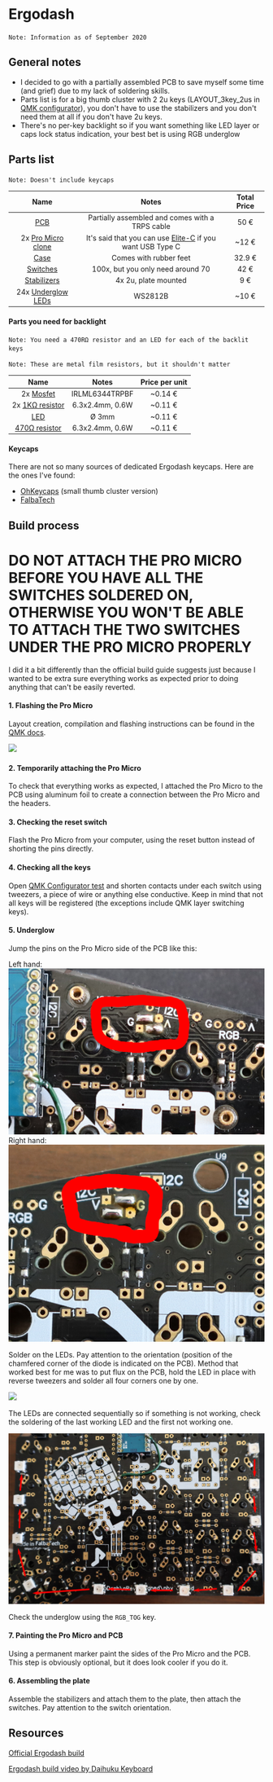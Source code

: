 # Ergodash

`Note: Information as of September 2020`

## General notes
* I decided to go with a partially assembled PCB to save myself some time (and grief) due to my lack of soldering skills.
* Parts list is for a big thumb cluster with 2 2u keys (LAYOUT_3key_2us in [QMK configurator](https://config.qmk.fm/)), you don't have to use the stabilizers and you don't need them at all if you don't have 2u keys.
* There's no per-key backlight so if you want something like LED layer or caps lock status indication, your best bet is using RGB underglow

## Parts list
`Note: Doesn't include keycaps`

| Name | Notes | Total Price |
|:----:|:-----:|:-----------:|
| [PCB](https://falba.tech/product/ergodash-partially-assembled-with-electronics-cables/?v=928568b84963) | Partially assembled and comes with a TRPS cable | 50 € |
| 2x [Pro Micro clone](laskarduino.cz/arduino-leonardo-pro-micro/) | It's said that you can use [Elite-C](https://keeb.io/products/elite-c-low-profile-version-usb-c-pro-micro-replacement-atmega32u4) if you want USB Type C | ~12 € |
| [Case](https://keycapsss.com/keyboard-parts/cases/76/ergodash-acrylic-plate-case?c=12) | Comes with rubber feet | 32.9 € |
| [Switches](https://candykeys.com/product/cherry-mx-blue-plate-m) | 100x, but you only need around 70 | 42 € |
| [Stabilizers](https://candykeys.com/product/genuine-cherry-mx-stabiliser-pack-plate-mount) | 4x 2u, plate mounted | 9 € |
| 24x [Underglow LEDs](https://www.tme.eu/cz/details/ws2812b-v5/diody-led-smd-barevne/worldsemi/) | WS2812B | ~10 € |

#### Parts you need for backlight
`Note: You need a 470RΩ resistor and an LED for each of the backlit keys`

`Note: These are metal film resistors, but it shouldn't matter`

| Name | Notes | Price per unit |
|:----:|:-----:|:-----------:|
| 2x [Mosfet](https://www.tme.eu/cz/details/irlml6344trpbf/tranzistory-s-kanalem-n-smd/infineon-irf/) | IRLML6344TRPBF | ~0.14 € |
| 2x [1KΩ resistor](https://www.gme.cz/rm-1k-0207-0-6w-1)| 6.3x2.4mm, 0.6W | ~0.11 € |
| [LED](https://www.tme.eu/cz/details/ww03a3swq4-n2/led-diody-tht-3mm/wah-wang-holding/) | Ø 3mm | ~0.11 € |
| [470Ω resistor](https://www.gme.cz/rm-470r-0207-0-6w-1)| 6.3x2.4mm, 0.6W | ~0.11 € |

#### Keycaps
There are not so many sources of dedicated Ergodash keycaps. Here are the ones I've found: 
* [OhKeycaps](https://ohkeycaps.com/collections/dsa-blanks/products/dsa-pink-purple?variant=29211011711087) (small thumb cluster version)
* [FalbaTech](https://falba.tech/product/dsa-keycaps-black-blank-left-right-keyboards-redox-copy/?v=928568b84963)

## Build process

# DO NOT ATTACH THE PRO MICRO BEFORE YOU HAVE ALL THE SWITCHES SOLDERED ON, OTHERWISE YOU WON'T BE ABLE TO ATTACH THE TWO SWITCHES UNDER THE PRO MICRO PROPERLY

I did it a bit differently than the official build guide suggests just because I wanted to be extra sure everything works as expected prior to doing anything that can't be easily reverted.

#### 1. Flashing the Pro Micro

Layout creation, compilation and flashing instructions can be found in the [QMK docs](https://docs.qmk.fm/#/).

![](.gif/flash.gif)

#### 2. Temporarily attaching the Pro Micro

To check that everything works as expected, I attached the Pro Micro to the PCB using aluminum foil to create a connection between the Pro Micro and the headers.

#### 3. Checking the reset switch

Flash the Pro Micro from your computer, using the reset button instead of shorting the pins directly.

#### 4. Checking all the keys

Open [QMK Configurator test](https://config.qmk.fm/#/test) and shorten contacts under each switch using tweezers, a piece of wire or anything else conductive. Keep in mind that not all keys will be registered (the exceptions include QMK layer switching keys).

#### 5. Underglow

Jump the pins on the Pro Micro side of the PCB like this:

Left hand:
![](.img/left_jump.jpg)
Right hand:
![](.img/right_jump.jpg)

Solder on the LEDs. Pay attention to the orientation (position of the chamfered corner of the diode is indicated on the PCB). Method that worked best for me was to put flux on the PCB, hold the LED in place with reverse tweezers and solder all four corners one by one.

![](.img/underglow_orientation.jpg)

The LEDs are connected sequentially so if something is not working, check the soldering of the last working LED and the first not working one.

![](.img/underglow_order.jpg)

Check the underglow using the `RGB_TOG` key.

#### 7. Painting the Pro Micro and PCB

Using a permanent marker paint the sides of the Pro Micro and the PCB. This step is obviously optional, but it does look cooler if you do it.

#### 6. Assembling the plate

Assemble the stabilizers and attach them to the plate, then attach the switches. Pay attention to the switch orientation.

## Resources
[Official Ergodash build](https://github.com/omkbd/ErgoDash/blob/master/Doc/build-en.md)

[Ergodash build video by Daihuku Keyboard](https://www.youtube.com/watch?v=yHgvEU0NYCk)
